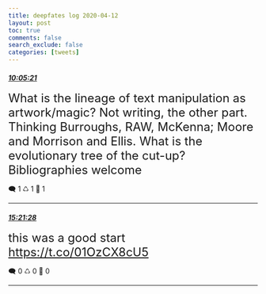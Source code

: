 ```yaml
---
title: deepfates log 2020-04-12
layout: post
toc: true
comments: false
search_exclude: false
categories: [tweets]
---
```



#### <a href = "https://twitter.com/deepfates/status/1249368015235198978">*10:05:21*</a>

<font size="5">What is the lineage of text manipulation as artwork/magic? Not writing, the other part.   Thinking Burroughs, RAW, McKenna; Moore and Morrison and Ellis. What is the evolutionary tree of the cut-up?  Bibliographies welcome</font>



🗨️ 1 ♺ 1 🤍  1   

---
    
#### <a href = "https://twitter.com/deepfates/status/1249447569203146753">*15:21:28*</a>

<font size="5">this was a good start  https://t.co/01OzCX8cU5</font>



🗨️ 0 ♺ 0 🤍  0   

---
    
            

